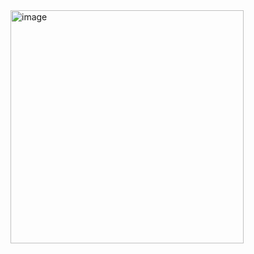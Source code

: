 <img width="373" alt="image" src="https://github.com/CodeByVaishnaviRaut/Python-Basic/assets/160324454/81b99e6a-22f2-4e4b-801e-3513c362cfb0">
